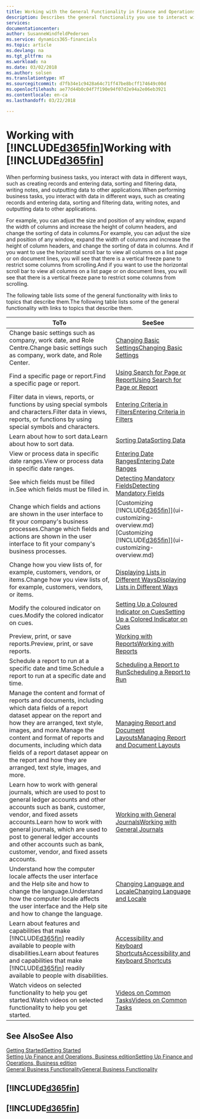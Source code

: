 ```yaml
---
title: Working with the General Functionality in Finance and Operations, Business edition  | Microsoft Docs
description: Describes the general functionality you use to interact with data in Finance and Operations, Business edition, such as entering values, sorting data, and changing views.
services: 
documentationcenter: 
author: SusanneWindfeldPedersen
ms.service: dynamics365-financials
ms.topic: article
ms.devlang: na
ms.tgt_pltfrm: na
ms.workload: na
ms.date: 03/02/2018
ms.author: solsen
ms.translationtype: HT
ms.sourcegitcommit: d7fb34e1c9428a64c71ff47be8bcff174649c00d
ms.openlocfilehash: ae77d44b0c04f7f190e94f07d2e94a2e06eb3921
ms.contentlocale: en-ca
ms.lasthandoff: 03/22/2018

---
```

# <a name="working-with-included365finincludesd365finmdmd"></a><span data-ttu-id="62ddc-103">Working with [!INCLUDE[d365fin](includes/d365fin_md.md)]</span><span class="sxs-lookup"><span data-stu-id="62ddc-103">Working with [!INCLUDE[d365fin](includes/d365fin_md.md)]</span></span>
<span data-ttu-id="62ddc-104">When performing business tasks, you interact with data in different ways, such as creating records and entering data, sorting and filtering data, writing notes, and outputting data to other applications.</span><span class="sxs-lookup"><span data-stu-id="62ddc-104">When performing business tasks, you interact with data in different ways, such as creating records and entering data, sorting and filtering data, writing notes, and outputting data to other applications.</span></span>

<span data-ttu-id="62ddc-105">For example, you can adjust the size and position of any window, expand the width of columns and increase the height of column headers, and change the sorting of data in columns.</span><span class="sxs-lookup"><span data-stu-id="62ddc-105">For example, you can adjust the size and position of any window, expand the width of columns and increase the height of column headers, and change the sorting of data in columns.</span></span> <span data-ttu-id="62ddc-106">And if you want to use the horizontal scroll bar to view all columns on a list page or on document lines, you will see that there is a vertical freeze pane to restrict some columns from scrolling.</span><span class="sxs-lookup"><span data-stu-id="62ddc-106">And if you want to use the horizontal scroll bar to view all columns on a list page or on document lines, you will see that there is a vertical freeze pane to restrict some columns from scrolling.</span></span>

<span data-ttu-id="62ddc-107">The following table lists some of the general functionality with links to topics that describe them.</span><span class="sxs-lookup"><span data-stu-id="62ddc-107">The following table lists some of the general functionality with links to topics that describe them.</span></span>

| <span data-ttu-id="62ddc-108">To</span><span class="sxs-lookup"><span data-stu-id="62ddc-108">To</span></span> | <span data-ttu-id="62ddc-109">See</span><span class="sxs-lookup"><span data-stu-id="62ddc-109">See</span></span> |
| --- | --- |
| <span data-ttu-id="62ddc-110">Change basic settings such as company, work date, and Role Centre.</span><span class="sxs-lookup"><span data-stu-id="62ddc-110">Change basic settings such as company, work date, and Role Center.</span></span> |[<span data-ttu-id="62ddc-111">Changing Basic Settings</span><span class="sxs-lookup"><span data-stu-id="62ddc-111">Changing Basic Settings</span></span>](ui-change-basic-settings.md) |
| <span data-ttu-id="62ddc-112">Find a specific page or report.</span><span class="sxs-lookup"><span data-stu-id="62ddc-112">Find a specific page or report.</span></span> |[<span data-ttu-id="62ddc-113">Using Search for Page or Report</span><span class="sxs-lookup"><span data-stu-id="62ddc-113">Using Search for Page or Report</span></span>](ui-search.md) |
| <span data-ttu-id="62ddc-114">Filter data in views, reports, or functions by using special symbols and characters.</span><span class="sxs-lookup"><span data-stu-id="62ddc-114">Filter data in views, reports, or functions by using special symbols and characters.</span></span> |[<span data-ttu-id="62ddc-115">Entering Criteria in Filters</span><span class="sxs-lookup"><span data-stu-id="62ddc-115">Entering Criteria in Filters</span></span>](ui-enter-criteria-filters.md) |
| <span data-ttu-id="62ddc-116">Learn about how to sort data.</span><span class="sxs-lookup"><span data-stu-id="62ddc-116">Learn about how to sort data.</span></span> |[<span data-ttu-id="62ddc-117">Sorting Data</span><span class="sxs-lookup"><span data-stu-id="62ddc-117">Sorting Data</span></span>](ui-sorting.md) |
| <span data-ttu-id="62ddc-118">View or process data in specific date ranges.</span><span class="sxs-lookup"><span data-stu-id="62ddc-118">View or process data in specific date ranges.</span></span> |[<span data-ttu-id="62ddc-119">Entering Date Ranges</span><span class="sxs-lookup"><span data-stu-id="62ddc-119">Entering Date Ranges</span></span>](ui-enter-date-ranges.md) |
| <span data-ttu-id="62ddc-120">See which fields must be filled in.</span><span class="sxs-lookup"><span data-stu-id="62ddc-120">See which fields must be filled in.</span></span> |[<span data-ttu-id="62ddc-121">Detecting Mandatory Fields</span><span class="sxs-lookup"><span data-stu-id="62ddc-121">Detecting Mandatory Fields</span></span>](ui-mandatory-fields.md) |
| <span data-ttu-id="62ddc-122">Change which fields and actions are shown in the user interface to fit your company's business processes.</span><span class="sxs-lookup"><span data-stu-id="62ddc-122">Change which fields and actions are shown in the user interface to fit your company's business processes.</span></span> |<span data-ttu-id="62ddc-123">[Customizing [!INCLUDE[d365fin](includes/d365fin_md.md)]](ui-customizing-overview.md)</span><span class="sxs-lookup"><span data-stu-id="62ddc-123">[Customizing [!INCLUDE[d365fin](includes/d365fin_md.md)]](ui-customizing-overview.md)</span></span> |
| <span data-ttu-id="62ddc-124">Change how you view lists of, for example, customers, vendors, or items.</span><span class="sxs-lookup"><span data-stu-id="62ddc-124">Change how you view lists of, for example, customers, vendors, or items.</span></span> |[<span data-ttu-id="62ddc-125">Displaying Lists in Different Ways</span><span class="sxs-lookup"><span data-stu-id="62ddc-125">Displaying Lists in Different Ways</span></span>](across-display-lists-different-views.md) |
| <span data-ttu-id="62ddc-126">Modify the coloured indicator on cues.</span><span class="sxs-lookup"><span data-stu-id="62ddc-126">Modify the colored indicator on cues.</span></span> |[<span data-ttu-id="62ddc-127">Setting Up a Coloured Indicator on Cues</span><span class="sxs-lookup"><span data-stu-id="62ddc-127">Setting Up a Colored Indicator on Cues</span></span>](ui-how-setup-colored-indicator-cues.md) |
|<span data-ttu-id="62ddc-128">Preview, print, or save reports.</span><span class="sxs-lookup"><span data-stu-id="62ddc-128">Preview, print, or save reports.</span></span>|[<span data-ttu-id="62ddc-129">Working with Reports</span><span class="sxs-lookup"><span data-stu-id="62ddc-129">Working with Reports</span></span>](ui-work-report.md)|
| <span data-ttu-id="62ddc-130">Schedule a report to run at a specific date and time.</span><span class="sxs-lookup"><span data-stu-id="62ddc-130">Schedule a report to run at a specific date and time.</span></span> |[<span data-ttu-id="62ddc-131">Scheduling a Report to Run</span><span class="sxs-lookup"><span data-stu-id="62ddc-131">Scheduling a Report to Run</span></span>](ui-work-report.md#ScheduleReport) |
| <span data-ttu-id="62ddc-132">Manage the content and format of reports and documents, including which data fields of a report dataset appear on the report and how they are arranged, text style, images, and more.</span><span class="sxs-lookup"><span data-stu-id="62ddc-132">Manage the content and format of reports and documents, including which data fields of a report dataset appear on the report and how they are arranged, text style, images, and more.</span></span>|[<span data-ttu-id="62ddc-133">Managing Report and Document Layouts</span><span class="sxs-lookup"><span data-stu-id="62ddc-133">Managing Report and Document Layouts</span></span>](ui-manage-report-layouts.md) |
| <span data-ttu-id="62ddc-134">Learn how to work with general journals, which are used to post to general ledger accounts and other accounts such as bank, customer, vendor, and fixed assets accounts.</span><span class="sxs-lookup"><span data-stu-id="62ddc-134">Learn how to work with general journals, which are used to post to general ledger accounts and other accounts such as bank, customer, vendor, and fixed assets accounts.</span></span> |[<span data-ttu-id="62ddc-135">Working with General Journals</span><span class="sxs-lookup"><span data-stu-id="62ddc-135">Working with General Journals</span></span>](ui-work-general-journals.md) |
|<span data-ttu-id="62ddc-136">Understand how the computer locale affects the user interface and the Help site and how to change the language.</span><span class="sxs-lookup"><span data-stu-id="62ddc-136">Understand how the computer locale affects the user interface and the Help site and how to change the language.</span></span>|[<span data-ttu-id="62ddc-137">Changing Language and Locale</span><span class="sxs-lookup"><span data-stu-id="62ddc-137">Changing Language and Locale</span></span>](about-locale-language.md)|
|<span data-ttu-id="62ddc-138">Learn about features and capabilities that make [!INCLUDE[d365fin](includes/d365fin_md.md)] readily available to people with disabilities.</span><span class="sxs-lookup"><span data-stu-id="62ddc-138">Learn about features and capabilities that make [!INCLUDE[d365fin](includes/d365fin_md.md)] readily available to people with disabilities.</span></span>|[<span data-ttu-id="62ddc-139">Accessibility and Keyboard Shortcuts</span><span class="sxs-lookup"><span data-stu-id="62ddc-139">Accessibility and Keyboard Shortcuts</span></span>](ui-accessibility.md)|
|<span data-ttu-id="62ddc-140">Watch videos on selected functionality to help you get started.</span><span class="sxs-lookup"><span data-stu-id="62ddc-140">Watch videos on selected functionality to help you get started.</span></span>|[<span data-ttu-id="62ddc-141">Videos on Common Tasks</span><span class="sxs-lookup"><span data-stu-id="62ddc-141">Videos on Common Tasks</span></span>](across-videos.md)|  

## <a name="see-also"></a><span data-ttu-id="62ddc-142">See Also</span><span class="sxs-lookup"><span data-stu-id="62ddc-142">See Also</span></span>
[<span data-ttu-id="62ddc-143">Getting Started</span><span class="sxs-lookup"><span data-stu-id="62ddc-143">Getting Started</span></span>](index.md)  
[<span data-ttu-id="62ddc-144">Setting Up Finance and Operations, Business edition</span><span class="sxs-lookup"><span data-stu-id="62ddc-144">Setting Up Finance and Operations, Business edition</span></span>](setup.md)  
[<span data-ttu-id="62ddc-145">General Business Functionality</span><span class="sxs-lookup"><span data-stu-id="62ddc-145">General Business Functionality</span></span>](ui-across-business-areas.md)  

## [!INCLUDE[d365fin](includes/free_trial_md.md)]  
## [!INCLUDE[d365fin](includes/training_link_md.md)]

